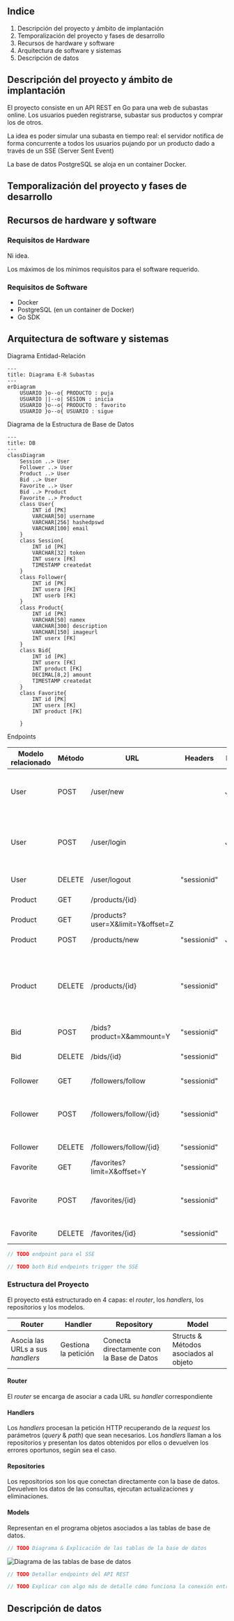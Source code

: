 
## Indice

1. Descripción del proyecto y ámbito de implantación
2. Temporalización del proyecto y fases de desarrollo
3. Recursos de hardware y software
4. Arquitectura de software y sistemas
5. Descripción de datos


## Descripción del proyecto y ámbito de implantación
El proyecto consiste en un API REST en Go para una web de subastas online. Los usuarios pueden registrarse, subastar sus productos y comprar los de otros.

La idea es poder simular una subasta en tiempo real: el servidor notifica de forma concurrente a todos los usuarios pujando por un producto dado a través de un SSE (Server Sent Event)

La base de datos PostgreSQL se aloja en un container Docker. 

## Temporalización del proyecto y fases de desarrollo



## Recursos de hardware y software

### Requisitos de Hardware
Ni idea.

Los máximos de los mínimos requisitos para el software requerido.

### Requisitos de Software

+ Docker
+ PostgreSQL (en un container de Docker)
+ Go SDK

## Arquitectura de software y sistemas

Diagrama Entidad-Relación
```mermaid
---
title: Diagrama E-R Subastas
---
erDiagram
    USUARIO }o--o{ PRODUCTO : puja
    USUARIO ||--o| SESION : inicia
    USUARIO }o--o{ PRODUCTO : favorito
    USUARIO }o--o{ USUARIO : sigue

```
Diagrama de la Estructura de Base de Datos
```mermaid
---
title: DB
---
classDiagram
    Session ..> User
    Follower ..> User
    Product ..> User
    Bid ..> User
    Favorite ..> User
    Bid ..> Product
    Favorite ..> Product
    class User{
        INT id [PK]
        VARCHAR[50] username
        VARCHAR[256] hashedpswd
        VARCHAR[100] email
    }
    class Session{
        INT id [PK]
        VARCHAR[32] token
        INT userx [FK]
        TIMESTAMP createdat
    }
    class Follower{
        INT id [PK]
        INT usera [FK]
        INT userb [FK]
    }
    class Product{
        INT id [PK]
        VARCHAR[50] namex
        VARCHAR[300] description
        VARCHAR[150] imageurl
        INT userx [FK]
    }
    class Bid{
        INT id [PK]
        INT userx [FK]
        INT product [FK]
        DECIMAL[8,2] amount 
        TIMESTAMP createdat
    }
    class Favorite{
        INT id [PK]
        INT userx [FK]
        INT product [FK]
        
    }
```

Endpoints

| Modelo<br/>relacionado | Método | URL                               |   Headers   | Body | Errores                                                 |
|------------------------|--------|-----------------------------------|:-----------:|:----:|---------------------------------------------------------|
| User                   | POST   | /user/new                         |             | JSON | 201<br/>400<br/>409 conflict email                      |
| User                   | POST   | /user/login                       |             | JSON | 201<br/>400<br/>409 already logged in                   |
| User                   | DELETE | /user/logout                      | "sessionid" |  -   | 200<br/>401                                             |
| Product                | GET    | /products/{id}                    |             |  -   | 200<br/>404                                             |
| Product                | GET    | /products?user=X&limit=Y&offset=Z |             |  -   | 200<br/>404                                             |
| Product                | POST   | /products/new                     | "sessionid" | JSON | 201<br/>400                                             |
| Product                | DELETE | /products/{id}                    | "sessionid" |  -   | 200<br/>404 no such product<br/>401 only owner can sell |
| Bid                    | POST   | /bids?product=X&ammount=Y         | "sessionid" |  -   | 201<br/>404                                             |
| Bid                    | DELETE | /bids/{id}                        | "sessionid" |  -   | 200<br/>400<br/>401                                     |
| Follower               | GET    | /followers/follow                 | "sessionid" |  -   | 200<br/>404                                             |
| Follower               | POST   | /followers/follow/{id}            | "sessionid" |  -   | 201<br/>404<br/>409 already followed                    |
| Follower               | DELETE | /followers/follow/{id}            | "sessionid" |  -   | 200<br/>404                                             |
| Favorite               | GET    | /favorites?limit=X&offset=Y       | "sessionid" |  -   | 200<br/>404                                             |
| Favorite               | POST   | /favorites/{id}                   | "sessionid" |  -   | 201<br/>404<br/>409 already favorite                    |
| Favorite               | DELETE | /favorites/{id}                   | "sessionid" |  -   | 200<br/>404                                             |


```javascript
// TODO endpoint para el SSE
```
```javascript
// TODO both Bid endpoints trigger the SSE
```


### Estructura del Proyecto
El proyecto está estructurado en 4 capas: el *router*, los *handlers*, los repositorios y los modelos.

| Router                           | Handler              | Repository                                | Model                                 |
|----------------------------------|----------------------|-------------------------------------------|---------------------------------------|
| Asocia las URLs a sus *handlers* | Gestiona la petición | Conecta directamente con la Base de Datos | Structs & Métodos asociados al objeto |

#### Router
El *router* se encarga de asociar a cada URL su *handler* correspondiente

#### Handlers
Los *handlers* procesan la petición HTTP recuperando de la *request* los parámetros (*query* & *path*) que sean necesarios.
Los *handlers* llaman a los repositorios y presentan los datos obtenidos por ellos o devuelven los errores oportunos, según sea el caso.

#### Repositories
Los repositorios son los que conectan directamente con la base de datos. Devuelven los datos de las consultas, ejecutan actualizaciones y eliminaciones.

#### Models
Representan en el programa objetos asociados a las tablas de base de datos.


```javascript
// TODO Diagrama & Explicación de las tablas de la base de datos
```
![Diagrama de las tablas de base de datos](imgs/placeholder1.jpg)

```javascript
// TODO Detallar endpoints del API REST
```

```javascript
// TODO Explicar con algo más de detalle cómo funciona la conexión entre los routers y los handlers y entre los handlers y los repos
```

## Descripción de datos


